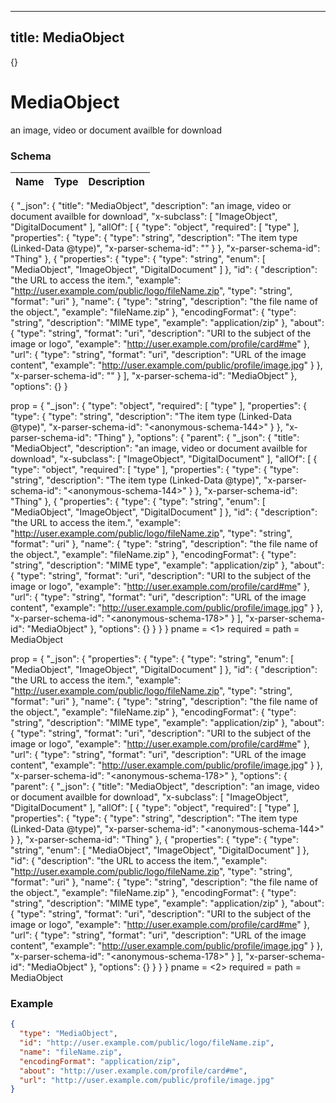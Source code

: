 

---
title: MediaObject
---

{}


# MediaObject

an image, video or document availble for download



### Schema

| Name | Type | Description |
|:-----| :--- | :---------- |

{
  "_json": {
    "title": "MediaObject",
    "description": "an image, video or document availble for download",
    "x-subclass": [
      "ImageObject",
      "DigitalDocument"
    ],
    "allOf": [
      {
        "type": "object",
        "required": [
          "type"
        ],
        "properties": {
          "type": {
            "type": "string",
            "description": "The item type (Linked-Data @type)",
            "x-parser-schema-id": "<anonymous-schema-144>"
          }
        },
        "x-parser-schema-id": "Thing"
      },
      {
        "properties": {
          "type": {
            "type": "string",
            "enum": [
              "MediaObject",
              "ImageObject",
              "DigitalDocument"
            ]
          },
          "id": {
            "description": "the URL to access the item.",
            "example": "http://user.example.com/public/logo/fileName.zip",
            "type": "string",
            "format": "uri"
          },
          "name": {
            "type": "string",
            "description": "the file name of the object.",
            "example": "fileName.zip"
          },
          "encodingFormat": {
            "type": "string",
            "description": "MIME type",
            "example": "application/zip"
          },
          "about": {
            "type": "string",
            "format": "uri",
            "description": "URI to the subject of the image or logo",
            "example": "http://user.example.com/profile/card#me"
          },
          "url": {
            "type": "string",
            "format": "uri",
            "description": "URL of the image content",
            "example": "http://user.example.com/public/profile/image.jpg"
          }
        },
        "x-parser-schema-id": "<anonymous-schema-178>"
      }
    ],
    "x-parser-schema-id": "MediaObject"
  },
  "options": {}
}



prop = {
  &quot;_json&quot;: {
    &quot;type&quot;: &quot;object&quot;,
    &quot;required&quot;: [
      &quot;type&quot;
    ],
    &quot;properties&quot;: {
      &quot;type&quot;: {
        &quot;type&quot;: &quot;string&quot;,
        &quot;description&quot;: &quot;The item type (Linked-Data @type)&quot;,
        &quot;x-parser-schema-id&quot;: &quot;&lt;anonymous-schema-144&gt;&quot;
      }
    },
    &quot;x-parser-schema-id&quot;: &quot;Thing&quot;
  },
  &quot;options&quot;: {
    &quot;parent&quot;: {
      &quot;_json&quot;: {
        &quot;title&quot;: &quot;MediaObject&quot;,
        &quot;description&quot;: &quot;an image, video or document availble for download&quot;,
        &quot;x-subclass&quot;: [
          &quot;ImageObject&quot;,
          &quot;DigitalDocument&quot;
        ],
        &quot;allOf&quot;: [
          {
            &quot;type&quot;: &quot;object&quot;,
            &quot;required&quot;: [
              &quot;type&quot;
            ],
            &quot;properties&quot;: {
              &quot;type&quot;: {
                &quot;type&quot;: &quot;string&quot;,
                &quot;description&quot;: &quot;The item type (Linked-Data @type)&quot;,
                &quot;x-parser-schema-id&quot;: &quot;&lt;anonymous-schema-144&gt;&quot;
              }
            },
            &quot;x-parser-schema-id&quot;: &quot;Thing&quot;
          },
          {
            &quot;properties&quot;: {
              &quot;type&quot;: {
                &quot;type&quot;: &quot;string&quot;,
                &quot;enum&quot;: [
                  &quot;MediaObject&quot;,
                  &quot;ImageObject&quot;,
                  &quot;DigitalDocument&quot;
                ]
              },
              &quot;id&quot;: {
                &quot;description&quot;: &quot;the URL to access the item.&quot;,
                &quot;example&quot;: &quot;http://user.example.com/public/logo/fileName.zip&quot;,
                &quot;type&quot;: &quot;string&quot;,
                &quot;format&quot;: &quot;uri&quot;
              },
              &quot;name&quot;: {
                &quot;type&quot;: &quot;string&quot;,
                &quot;description&quot;: &quot;the file name of the object.&quot;,
                &quot;example&quot;: &quot;fileName.zip&quot;
              },
              &quot;encodingFormat&quot;: {
                &quot;type&quot;: &quot;string&quot;,
                &quot;description&quot;: &quot;MIME type&quot;,
                &quot;example&quot;: &quot;application/zip&quot;
              },
              &quot;about&quot;: {
                &quot;type&quot;: &quot;string&quot;,
                &quot;format&quot;: &quot;uri&quot;,
                &quot;description&quot;: &quot;URI to the subject of the image or logo&quot;,
                &quot;example&quot;: &quot;http://user.example.com/profile/card#me&quot;
              },
              &quot;url&quot;: {
                &quot;type&quot;: &quot;string&quot;,
                &quot;format&quot;: &quot;uri&quot;,
                &quot;description&quot;: &quot;URL of the image content&quot;,
                &quot;example&quot;: &quot;http://user.example.com/public/profile/image.jpg&quot;
              }
            },
            &quot;x-parser-schema-id&quot;: &quot;&lt;anonymous-schema-178&gt;&quot;
          }
        ],
        &quot;x-parser-schema-id&quot;: &quot;MediaObject&quot;
      },
      &quot;options&quot;: {}
    }
  }
}
pname = &lt;1&gt;
required = 
path = MediaObject




prop = {
  &quot;_json&quot;: {
    &quot;properties&quot;: {
      &quot;type&quot;: {
        &quot;type&quot;: &quot;string&quot;,
        &quot;enum&quot;: [
          &quot;MediaObject&quot;,
          &quot;ImageObject&quot;,
          &quot;DigitalDocument&quot;
        ]
      },
      &quot;id&quot;: {
        &quot;description&quot;: &quot;the URL to access the item.&quot;,
        &quot;example&quot;: &quot;http://user.example.com/public/logo/fileName.zip&quot;,
        &quot;type&quot;: &quot;string&quot;,
        &quot;format&quot;: &quot;uri&quot;
      },
      &quot;name&quot;: {
        &quot;type&quot;: &quot;string&quot;,
        &quot;description&quot;: &quot;the file name of the object.&quot;,
        &quot;example&quot;: &quot;fileName.zip&quot;
      },
      &quot;encodingFormat&quot;: {
        &quot;type&quot;: &quot;string&quot;,
        &quot;description&quot;: &quot;MIME type&quot;,
        &quot;example&quot;: &quot;application/zip&quot;
      },
      &quot;about&quot;: {
        &quot;type&quot;: &quot;string&quot;,
        &quot;format&quot;: &quot;uri&quot;,
        &quot;description&quot;: &quot;URI to the subject of the image or logo&quot;,
        &quot;example&quot;: &quot;http://user.example.com/profile/card#me&quot;
      },
      &quot;url&quot;: {
        &quot;type&quot;: &quot;string&quot;,
        &quot;format&quot;: &quot;uri&quot;,
        &quot;description&quot;: &quot;URL of the image content&quot;,
        &quot;example&quot;: &quot;http://user.example.com/public/profile/image.jpg&quot;
      }
    },
    &quot;x-parser-schema-id&quot;: &quot;&lt;anonymous-schema-178&gt;&quot;
  },
  &quot;options&quot;: {
    &quot;parent&quot;: {
      &quot;_json&quot;: {
        &quot;title&quot;: &quot;MediaObject&quot;,
        &quot;description&quot;: &quot;an image, video or document availble for download&quot;,
        &quot;x-subclass&quot;: [
          &quot;ImageObject&quot;,
          &quot;DigitalDocument&quot;
        ],
        &quot;allOf&quot;: [
          {
            &quot;type&quot;: &quot;object&quot;,
            &quot;required&quot;: [
              &quot;type&quot;
            ],
            &quot;properties&quot;: {
              &quot;type&quot;: {
                &quot;type&quot;: &quot;string&quot;,
                &quot;description&quot;: &quot;The item type (Linked-Data @type)&quot;,
                &quot;x-parser-schema-id&quot;: &quot;&lt;anonymous-schema-144&gt;&quot;
              }
            },
            &quot;x-parser-schema-id&quot;: &quot;Thing&quot;
          },
          {
            &quot;properties&quot;: {
              &quot;type&quot;: {
                &quot;type&quot;: &quot;string&quot;,
                &quot;enum&quot;: [
                  &quot;MediaObject&quot;,
                  &quot;ImageObject&quot;,
                  &quot;DigitalDocument&quot;
                ]
              },
              &quot;id&quot;: {
                &quot;description&quot;: &quot;the URL to access the item.&quot;,
                &quot;example&quot;: &quot;http://user.example.com/public/logo/fileName.zip&quot;,
                &quot;type&quot;: &quot;string&quot;,
                &quot;format&quot;: &quot;uri&quot;
              },
              &quot;name&quot;: {
                &quot;type&quot;: &quot;string&quot;,
                &quot;description&quot;: &quot;the file name of the object.&quot;,
                &quot;example&quot;: &quot;fileName.zip&quot;
              },
              &quot;encodingFormat&quot;: {
                &quot;type&quot;: &quot;string&quot;,
                &quot;description&quot;: &quot;MIME type&quot;,
                &quot;example&quot;: &quot;application/zip&quot;
              },
              &quot;about&quot;: {
                &quot;type&quot;: &quot;string&quot;,
                &quot;format&quot;: &quot;uri&quot;,
                &quot;description&quot;: &quot;URI to the subject of the image or logo&quot;,
                &quot;example&quot;: &quot;http://user.example.com/profile/card#me&quot;
              },
              &quot;url&quot;: {
                &quot;type&quot;: &quot;string&quot;,
                &quot;format&quot;: &quot;uri&quot;,
                &quot;description&quot;: &quot;URL of the image content&quot;,
                &quot;example&quot;: &quot;http://user.example.com/public/profile/image.jpg&quot;
              }
            },
            &quot;x-parser-schema-id&quot;: &quot;&lt;anonymous-schema-178&gt;&quot;
          }
        ],
        &quot;x-parser-schema-id&quot;: &quot;MediaObject&quot;
      },
      &quot;options&quot;: {}
    }
  }
}
pname = &lt;2&gt;
required = 
path = MediaObject











### Example

```json
{
  "type": "MediaObject",
  "id": "http://user.example.com/public/logo/fileName.zip",
  "name": "fileName.zip",
  "encodingFormat": "application/zip",
  "about": "http://user.example.com/profile/card#me",
  "url": "http://user.example.com/public/profile/image.jpg"
}
```

